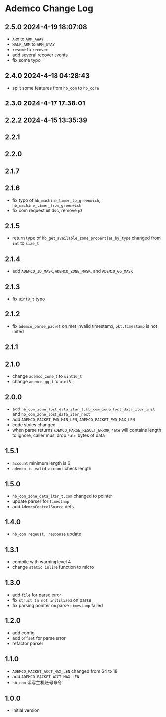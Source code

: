 # Ademco Change Log


## 2.5.0 2024-4-19 18:07:08

- `ARM` to `ARM_AWAY`
- `HALF_ARM` to `ARM_STAY`
- `resume` to `recover`
- add several recover events
- fix some typo


## 2.4.0 2024-4-18 04:28:43

- split some features from `hb_com` to `hb_core`


## 2.3.0 2024-4-17 17:38:01



## 2.2.2 2024-4-15 13:35:39



## 2.2.1



## 2.2.0



## 2.1.7



## 2.1.6

- fix typo of `hb_machine_timer_to_greenwich`, `hb_machine_timer_from_greenwich`
- fix com request `A0` doc, remove `p3`


## 2.1.5

- return type of `hb_get_available_zone_properties_by_type` changed from `int` to `size_t`


## 2.1.4

- add `ADEMCO_ID_MASK`, `ADEMCO_ZONE_MASK`, and `ADEMCO_GG_MASK`


## 2.1.3

- fix `uint8_t` typo


## 2.1.2

- fix `ademco_parse_packet` on met invalid timestamp, `pkt.timestamp` is not inited


## 2.1.1



## 2.1.0

- change `ademco_zone_t` to `uint16_t`
- change `ademco_gg_t` to `uint8_t`


## 2.0.0

- add `hb_com_zone_lost_data_iter_t`, `hb_com_zone_lost_data_iter_init` and `hb_com_zone_lost_data_iter_next`
- add `ADEMCO_PACKET_PWD_MIN_LEN`, `ADEMCO_PACKET_PWD_MAX_LEN`
- code styles changed
- when parse returns `ADEMCO_PARSE_RESULT_ERROR`, `*ate` will contains length to ignore, caller must drop `*ate` bytes of data


## 1.5.1

- `account` minimum length is 6
- `ademco_is_valid_account` check length


## 1.5.0

- `hb_com_zone_data_iter_t.com` changed to pointer
- update parser for `timestamp`
- add `AdemcoControlSource` defs


## 1.4.0

- `hb_com reqeust, response` update


## 1.3.1

- compile with warning level 4
- change `static inline` function to micro


## 1.3.0

- add `file` for parse error
- fix `struct tm not initilized` on parse
- fix parsing pointer on parse `timestamp` failed


## 1.2.0

- add config
- add `offset` for parse error
- refactor parser


## 1.1.0

- `ADEMCO_PACKET_ACCT_MAX_LEN` changed from 64 to 18
- add `ADEMCO_PACKET_ACCT_MAX_LEN`
- `hb_com` 读写主机账号命令


## 1.0.0

- initial version
